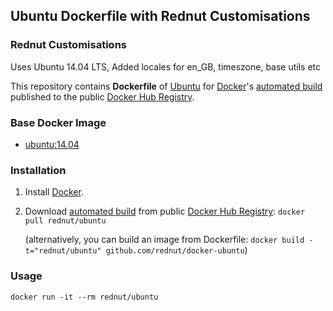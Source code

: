 ## Ubuntu Dockerfile with Rednut Customisations

### Rednut Customisations
Uses Ubuntu 14.04 LTS, Added locales for en_GB, timeszone, base utils etc

 

This repository contains **Dockerfile** of [Ubuntu](http://www.ubuntu.com/) for [Docker](https://www.docker.com/)'s [automated build](https://registry.hub.docker.com/u/rednut/ubuntu/) published to the public [Docker Hub Registry](https://registry.hub.docker.com/).


### Base Docker Image

* [ubuntu:14.04](https://registry.hub.docker.com/u/library/ubuntu/)


### Installation

1. Install [Docker](https://www.docker.com/).

2. Download [automated build](https://registry.hub.docker.com/u/rednut/ubuntu/) from public [Docker Hub Registry](https://registry.hub.docker.com/): `docker pull rednut/ubuntu`

   (alternatively, you can build an image from Dockerfile: `docker build -t="rednut/ubuntu" github.com/rednut/docker-ubuntu`)


### Usage

    docker run -it --rm rednut/ubuntu

